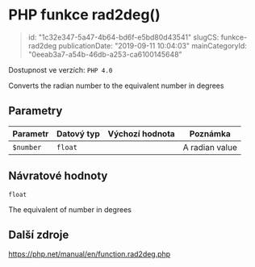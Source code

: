 PHP funkce rad2deg()
====================

> id: "1c32e347-5a47-4b64-bd6f-e5bd80d43541"
> slugCS: funkce-rad2deg
> publicationDate: "2019-09-11 10:04:03"
> mainCategoryId: "0eeab3a7-a54b-46db-a253-ca6100145648"

Dostupnost ve verzích: `PHP 4.0`

Converts the radian number to the equivalent number in degrees


Parametry
--------------

| Parametr | Datový typ | Výchozí hodnota | Poznámka |
|-----|-----|-----|-----|
| `$number` | `float` |  | A radian value |


Návratové hodnoty
----------------

`float`

The equivalent of number in degrees

Další zdroje
------------

https://php.net/manual/en/function.rad2deg.php
